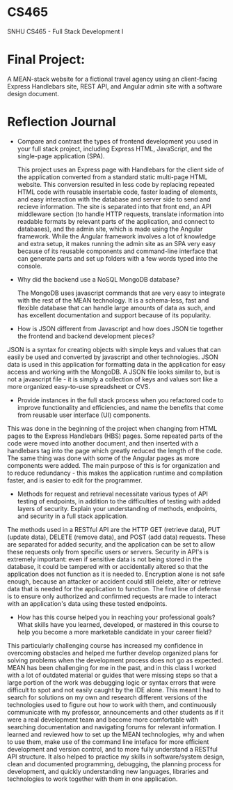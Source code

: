 # CS465
SNHU CS465 - Full Stack Development I

# Final Project:
 A MEAN-stack website for a fictional travel agency using an client-facing Express Handlebars site, REST API, and Angular admin site with a software design document.

# Reflection Journal

- Compare and contrast the types of frontend development you used in your full stack project, including Express HTML, JavaScript, and the single-page application (SPA).

  This project uses an Express page with Handlebars for the client side of the application converted from a standard static multi-page HTML website. This conversion resulted in less code by replacing repeated HTML code with reusable insertable code, faster loading of elements, and easy interaction with the database and server side to send and recieve information. The site is separated into that front end, an API middleware section (to handle HTTP requests, translate information into readable formats by relevant parts of the application, and connect to databases), and the admin site, which is made using the Angular framework. While the Angular framework involves a lot of knowledge and extra setup, it makes running the admin site as an SPA very easy because of its reusable components and command-line interface that can generate parts and set up folders with a few words typed into the console.

- Why did the backend use a NoSQL MongoDB database?

  The MongoDB uses javascript commands that are very easy to integrate with the rest of the MEAN technology. It is a schema-less, fast and flexible database that can handle large amounts of data as such, and has excellent documentation and support because of its popularity.

- How is JSON different from Javascript and how does JSON tie together the frontend and backend development pieces?

JSON is a syntax for creating objects with simple keys and values that can easily be used and converted by javascript and other technologies. JSON data is used in this application for formatting data in the application for easy access and working with the MongoDB. A JSON file looks similar to, but is not a javascript file - it is simply a collection of keys and values sort like a more organized easy-to-use spreadsheet or CVS.

- Provide instances in the full stack process when you refactored code to improve functionality and efficiencies, and name the benefits that come from reusable user interface (UI) components.

This was done in the beginning of the project when changing from HTML pages to the Express Handlebars (HBS) pages. Some repeated parts of the code were moved into another document, and then inserted with a handlebars tag into the page which greatly reduced the length of the code. The same thing was done with some of the Angular pages as more components were added. The main purpose of this is for organization and to reduce redundancy - this makes the application runtime and compilation faster, and is easier to edit for the programmer.

- Methods for request and retrieval necessitate various types of API testing of endpoints, in addition to the difficulties of testing with added layers of security. Explain your understanding of methods, endpoints, and security in a full stack application.

The methods used in a RESTful API are the HTTP GET (retrieve data), PUT (update data), DELETE (remove data), and POST (add data) requests. These are separated for added security, and the application can be set to allow these requests only from specific users or servers. Security in API's is extremely important: even if sensitive data is not being stored in the database, it could be tampered with or accidentally altered so that the application does not function as it is needed to. Encryption alone is not safe enough, because an attacker or accident could still delete, alter or retrieve data that is needed for the application to function. The first line of defense is to ensure only authorized and confirmed requests are made to interact with an application's data using these tested endpoints.

- How has this course helped you in reaching your professional goals? What skills have you learned, developed, or mastered in this course to help you become a more marketable candidate in your career field?

This particularly challenging course has increased my confidence in overcoming obstacles and helped me further develop organized plans for solving problems when the development process does not go as expected. MEAN has been challenging for me in the past, and in this class I worked with a lot of outdated material or guides that were missing steps so that a large portion of the work was debugging logic or syntax errors that were difficult to spot and not easily caught by the IDE alone. This meant I had to search for solutions on my own and research different versions of the technologies used to figure out how to work with them, and continuously communicate with my professor, announcements and other students as if it were a real development team and become more comfortable with searching documentation and navigating forums for relevant information. I learned and reviewed how to set up the MEAN technologies, why and when to use them, make use of the command line inteface for more efficient development and version control, and to more fully understand a RESTful API structure. It also helped to practice my skills in software/system design, clean and documented programming, debugging, the planning process for development, and quickly understanding new languages, libraries and technologies to work together with them in one application.
